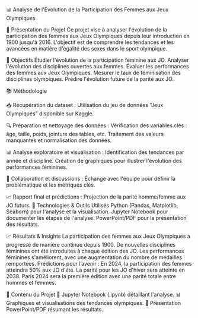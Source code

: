 📊 Analyse de l'Évolution de la Participation des Femmes aux Jeux Olympiques


📌 Présentation du Projet
Ce projet vise à analyser l'évolution de la participation des femmes aux Jeux Olympiques depuis leur introduction en 1900 jusqu'à 2016.
L'objectif est de comprendre les tendances et les avancées en matière d'égalité des sexes dans le sport olympique.


🎯 Objectifs
Étudier l'évolution de la participation féminine aux JO.
Analyser l'évolution des disciplines ouvertes aux femmes.
Évaluer les performances des femmes aux Jeux Olympiques.
Mesurer le taux de féminisation des disciplines olympiques.
Prédire l'évolution future de la parité aux JO.



📚 Méthodologie

📥 Récupération du dataset :
Utilisation du jeu de données "Jeux Olympiques" disponible sur Kaggle.

🔍 Préparation et nettoyage des données :
Vérification des variables clés : âge, taille, poids, jointure des tables, etc.
Traitement des valeurs manquantes et normalisation des données.

📊 Analyse exploratoire et visualisation :
Identification des tendances par année et discipline.
Création de graphiques pour illustrer l'évolution des performances féminines.

🤝 Collaboration et discussions :
Échange avec l'équipe pour définir la problématique et les métriques clés.

📈 Rapport final et prédictions :
Projection de la parité homme/femme aux JO futurs.
🔧 Technologies & Outils Utilisés
Python (Pandas, Matplotlib, Seaborn) pour l'analyse et la visualisation.
Jupyter Notebook pour documenter les étapes de l'analyse.
PowerPoint/PDF pour la présentation des résultats.

📈 Résultats & Insights
La participation des femmes aux Jeux Olympiques a progressé de manière continue depuis 1900.
De nouvelles disciplines féminines ont été introduites à chaque édition des JO.
Les performances féminines s'améliorent, avec une augmentation du nombre de médailles remportées.
Prédictions pour l’avenir :
En 2024, la participation des femmes atteindra 50% aux JO d'été.
La parité pour les JO d'hiver sera atteinte en 2038.
Paris 2024 sera la première édition avec une parité totale entre hommes et femmes.

📂 Contenu du Projet
📑 Jupyter Notebook (.ipynb) détaillant l'analyse.
📊 Graphiques et visualisations des tendances olympiques.
📄 Présentation PowerPoint/PDF résumant les résultats.
